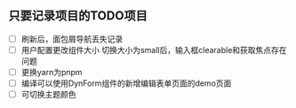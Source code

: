 ##  只要记录项目的TODO项目
- [ ] 刷新后，面包屑导航丢失记录
- [ ] 用户配置更改组件大小
      切换大小为small后，输入框clearable和获取焦点存在问题  
- [ ] 更换yarn为pnpm 
- [ ] 编译可以使用DynForm组件的新增编辑表单页面的demo页面
- [ ] 可切换主题颜色